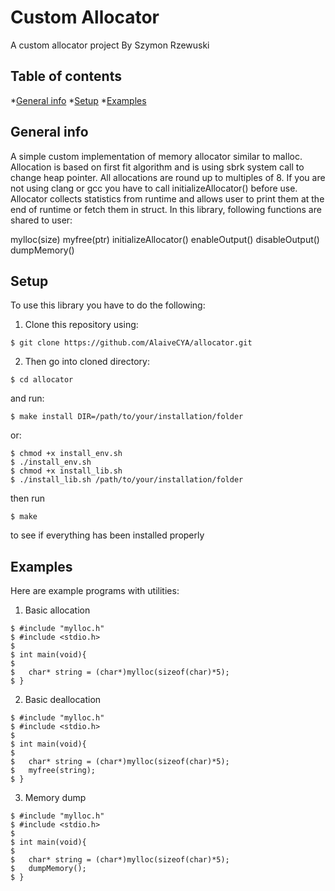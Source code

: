 # Custom Allocator
A custom allocator project
By Szymon Rzewuski

## Table of contents
  *[General info](#general-info)
  *[Setup](#setup)
  *[Examples](#examples)

## General info
A simple custom implementation of memory allocator similar to malloc.
Allocation is based on first fit algorithm and is using sbrk system call to change heap pointer. All allocations are round up to multiples of 8.
If you are not using clang or gcc you have to call initializeAllocator() before use. Allocator collects statistics from runtime and allows user to print them at the end of runtime or fetch them in struct.
In this library, following functions are shared to user:

mylloc(size)
myfree(ptr)
initializeAllocator()
enableOutput()
disableOutput()
dumpMemory()

## Setup
To use this library you have to do the following:

1. Clone this repository using:
```
$ git clone https://github.com/AlaiveCYA/allocator.git
```
2. Then go into cloned directory:
```
$ cd allocator
```
and  run:
```
$ make install DIR=/path/to/your/installation/folder
```
or:
```
$ chmod +x install_env.sh
$ ./install_env.sh
$ chmod +x install_lib.sh
$ ./install_lib.sh /path/to/your/installation/folder
```
then run
```
$ make
```
to see if everything has been installed properly

## Examples
Here are example programs with utilities:

1. Basic allocation
```
$ #include "mylloc.h"
$ #include <stdio.h>
$ 
$ int main(void){
$ 
$   char* string = (char*)mylloc(sizeof(char)*5);   
$ }
```

2. Basic deallocation
```
$ #include "mylloc.h"
$ #include <stdio.h>
$ 
$ int main(void){
$ 
$   char* string = (char*)mylloc(sizeof(char)*5);
$   myfree(string);   
$ }
```

3. Memory dump
```
$ #include "mylloc.h"
$ #include <stdio.h>
$ 
$ int main(void){
$ 
$   char* string = (char*)mylloc(sizeof(char)*5);
$   dumpMemory();   
$ }
```
